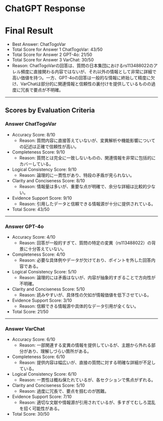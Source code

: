# ChatGPT Response

# Final Result

- Best Answer: ChatTogoVar
- Total Score for Answer 1 ChatTogoVar: 43/50
- Total Score for Answer 2 GPT-4o: 21/50
- Total Score for Answer 3 VarChat: 30/50
- Reason: ChatTogoVarの回答は、質問の日本集団におけるrs113488022のアレル頻度に直接関わる内容ではないが、それ以外の情報として非常に詳細で高い価値を持つ。一方、GPT-4oの回答は一般的な情報に終始して精度に欠け、VarChatは部分的に関連情報と信頼性の裏付けを提供しているものの過度に冗長で要点が不明確。

---

## Scores by Evaluation Criteria

### Answer ChatTogoVar
- Accuracy Score: 8/10
  - Reason: 質問内容に直接答えていないが、変異解析や機能影響についての記述は正確で信頼性が高い。
- Completeness Score: 9/10
  - Reason: 質問とは完全に一致しないものの、関連情報を非常に包括的にカバーしている。
- Logical Consistency Score: 9/10
  - Reason: 論理的に一貫性があり、特段の矛盾が見られない。
- Clarity and Conciseness Score: 8/10
  - Reason: 情報量は多いが、重要な点が明確で、余分な詳細は比較的少ない。
- Evidence Support Score: 9/10
  - Reason: 引用したデータと信頼できる情報源が十分に提供されている。
- Total Score: 43/50

---

### Answer GPT-4o
- Accuracy Score: 4/10
  - Reason: 回答が一般的すぎて、質問の特定の変異（rs113488022）の背景に十分答えていない。
- Completeness Score: 4/10
  - Reason: 必要な具体例やデータが欠けており、ポイントを外した回答内容である。
- Logical Consistency Score: 5/10
  - Reason: 論理的には矛盾はないが、内容が抽象的すぎることで方向性が不明確。
- Clarity and Conciseness Score: 5/10
  - Reason: 読みやすいが、具体性の欠如が情報価値を低下させている。
- Evidence Support Score: 3/10
  - Reason: 信頼できる情報源や具体的なデータ引用が全くない。
- Total Score: 21/50

---

### Answer VarChat
- Accuracy Score: 6/10
  - Reason: 一部関連する変異の情報を提供しているが、主題から外れる部分があり、理解しづらい箇所がある。
- Completeness Score: 6/10
  - Reason: 提供内容は幅広いが、直接の質問に対する明確な詳細が不足している。
- Logical Consistency Score: 6/10
  - Reason: 一貫性は概ね保たれているが、各セクションで焦点がずれる。
- Clarity and Conciseness Score: 5/10
  - Reason: 過度に冗長で、要点を掴むのが困難。
- Evidence Support Score: 7/10
  - Reason: 適切な文献や情報源が引用されているが、多すぎてむしろ混乱を招く可能性がある。
- Total Score: 30/50